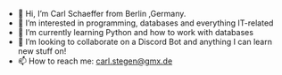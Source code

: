 - 👋 Hi, I’m Carl Schaeffer from Berlin ,Germany.
- 👀 I’m interested in programming, databases and everything IT-related
- 🌱 I’m currently learning Python and how to work with databases
- 💞️ I’m looking to collaborate on a Discord Bot and anything I can learn new stuff on!
- 📫 How to reach me: carl.stegen@gmx.de

<!---
CaSchaeffer/CaSchaeffer is a ✨ special ✨ repository because its `README.md` (this file) appears on your GitHub profile.
You can click the Preview link to take a look at your changes.
--->
